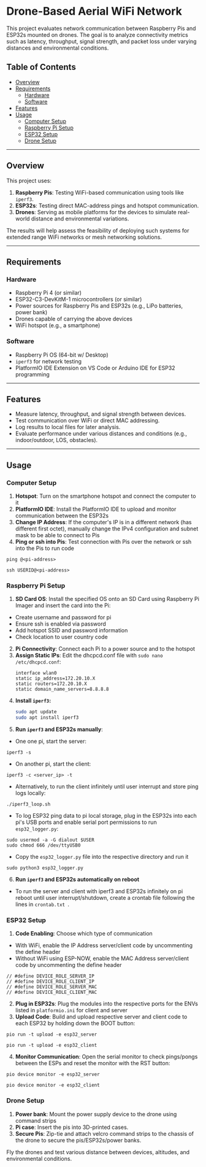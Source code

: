 # Drone-Based Aerial WiFi Network

This project evaluates network communication between Raspberry Pis and ESP32s mounted on drones. The goal is to analyze connectivity metrics such as latency, throughput, signal strength, and packet loss under varying distances and environmental conditions.

## Table of Contents

- [Overview](#overview)
- [Requirements](#requirements)
  - [Hardware](#hardware)
  - [Software](#software)
- [Features](#features)
- [Usage](#usage)
  - [Computer Setup](#computer-setup)
  - [Raspberry Pi Setup](#raspberry-pi-setup)
  - [ESP32 Setup](#esp32-setup)
  - [Drone Setup](#drone-setup)

---

## Overview

This project uses:

1. **Raspberry Pis**: Testing WiFi-based communication using tools like `iperf3`.
2. **ESP32s**: Testing direct MAC-address pings and hotspot communication.
3. **Drones**: Serving as mobile platforms for the devices to simulate real-world distance and environmental variations.

The results will help assess the feasibility of deploying such systems for extended range WiFi networks or mesh networking solutions.

---

## Requirements

### Hardware

- Raspberry Pi 4 (or similar)
- ESP32-C3-DevKitM-1 microcontrollers (or similar)
- Power sources for Raspberry Pis and ESP32s (e.g., LiPo batteries, power bank)
- Drones capable of carrying the above devices
- WiFi hotspot (e.g., a smartphone)

### Software

- Raspberry Pi OS (64-bit w/ Desktop)
- `iperf3` for network testing
- PlatformIO IDE Extension on VS Code or Arduino IDE for ESP32 programming

---

## Features

- Measure latency, throughput, and signal strength between devices.
- Test communication over WiFi or direct MAC addressing.
- Log results to local files for later analysis.
- Evaluate performance under various distances and conditions (e.g., indoor/outdoor, LOS, obstacles).

---

## Usage

### Computer Setup

1. **Hotspot**: Turn on the smartphone hotspot and connect the computer to it
2. **PlatformIO IDE**: Install the PlatformIO IDE to upload and monitor communication between the ESP32s
3. **Change IP Address**: If the computer's IP is in a different network (has different first octet), manually change the IPv4 configuration and subnet mask to be able to connect to Pis
4. **Ping or ssh into Pis**: Test connection with Pis over the network or ssh into the Pis to run code

```
ping @<pi-address>
```

```
ssh USERID@<pi-address>
```

### Raspberry Pi Setup

1. **SD Card OS**: Install the specified OS onto an SD Card using Raspberry Pi Imager and insert the card into the Pi:

- Create username and password for pi
- Ensure ssh is enabled via password
- Add hotspot SSID and password information
- Check location to user country code

2. **Pi Connectivity**: Connect each Pi to a power source and to the hotspot
3. **Assign Static IPs**: Edit the dhcpcd.conf file with `sudo nano /etc/dhcpcd.conf`:
   ```
   interface wlan0
   static ip_address=172.20.10.X
   static routers=172.20.10.X
   static domain_name_servers=8.8.8.8
   ```
4. **Install `iperf3`:**
   ```bash
   sudo apt update
   sudo apt install iperf3
   ```
5. **Run `iperf3` and ESP32s manually**:

- One one pi, start the server:

```
iperf3 -s
```

- On another pi, start the client:

```
iperf3 -c <server_ip> -t
```

- Alternatively, to run the client infinitely until user interrupt and store ping logs locally:

```
./iperf3_loop.sh
```

- To log ESP32 ping data to pi local storage, plug in the ESP32s into each pi's USB ports and enable serial port permissions to run `esp32_logger.py`:

```
sudo usermod -a -G dialout $USER
sudo chmod 666 /dev/ttyUSB0
```

- Copy the `esp32_logger.py` file into the respective directory and run it

```
sudo python3 esp32_logger.py
```

6. **Run `iperf3` and ESP32s automatically on reboot**

- To run the server and client with iperf3 and ESP32s infinitely on pi reboot until user interrupt/shutdown, create a crontab file following the lines in `crontab.txt `.

### ESP32 Setup

1. **Code Enabling**: Choose which type of communication

- With WiFi, enable the IP Address server/client code by uncommenting the define header
- Without WiFi using ESP-NOW, enable the MAC Address server/client code by uncommenting the define header

```
// #define DEVICE_ROLE_SERVER_IP
// #define DEVICE_ROLE_CLIENT_IP
// #define DEVICE_ROLE_SERVER_MAC
// #define DEVICE_ROLE_CLIENT_MAC
```

2. **Plug in ESP32s**: Plug the modules into the respective ports for the ENVs listed in `platformio.ini` for client and server
3. **Upload Code**: Build and upload respective server and client code to each ESP32 by holding down the BOOT button:

```
pio run -t upload -e esp32_server
```

```
pio run -t upload -e esp32_client
```

4. **Monitor Communication**: Open the serial monitor to check pings/pongs between the ESPs and reset the monitor with the RST button:

```
pio device monitor -e esp32_server
```

```
pio device monitor -e esp32_client
```

### Drone Setup

1. **Power bank**: Mount the power supply device to the drone using command strips
2. **Pi case**: Insert the pis into 3D-printed cases.
3. **Secure Pis**: Zip-tie and attach velcro command strips to the chassis of the drone to secure the pis/ESP32s/power banks.

Fly the drones and test various distance between devices, altitudes, and environmental conditions.